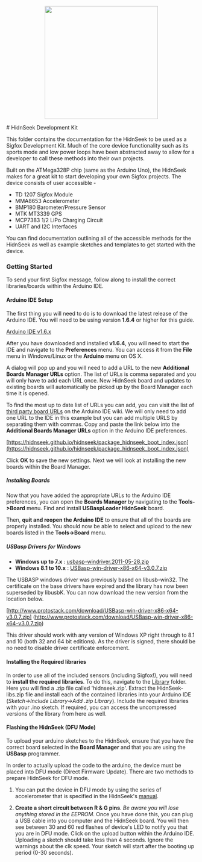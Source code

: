 <p align="center"><img src ="http://www.sigfox.com/themes/custom/sigfox/images/logo-2016.svg" width="300"></p>
# HidnSeek Development Kit

This folder contains the documentation for the HidnSeek to be used as a Sigfox Development Kit. Much of the core device functionality such as its sports mode and low power loops have been abstracted away to allow for a developer to call these methods into their own projects.

Built on the ATMega328P chip (same as the Arduino Uno), the HidnSeek makes for a great kit to start developing your own Sigfox projects. The device consists of user accessible -

* TD 1207 Sigfox Module
* MMA8653 Accelerometer
* BMP180 Barometer/Pressure Sensor
* MTK MT3339 GPS
* MCP7383 1/2 LiPo Charging Circuit
* UART and I2C Interfaces

You can find documentation outlining all of the accessible methods for the HidnSeek as well as example sketches and templates to get started with the device.

### Getting Started

To send your first Sigfox message, follow along to install the correct libraries/boards within the Arduino IDE.

#### Arduino IDE Setup

The first thing you will need to do is to download the latest release of the Arduino IDE. You will need to be using version **1.6.4** or higher for this guide.

[Arduino IDE v1.6.x](http://www.arduino.cc/en/Main/Software)

After you have downloaded and installed **v1.6.4**, you will need to start the IDE and navigate to the **Preferences** menu. You can access it from the **File** menu in Windows/Linux or the **Arduino** menu on OS X.

A dialog will pop up and you will need to add a URL to the new **Additional Boards Manager URLs** option. The list of URLs is comma separated and you will only have to add each URL once. New HidnSeek board and updates to existing boards will automatically be picked up by the Board Manager each time it is opened.

To find the most up to date list of URLs you can add, you can visit the list of [third party board URLs](https://github.com/arduino/Arduino/wiki/Unofficial-list-of-3rd-party-boards-support-urls#list-of-3rd-party-boards-support-urls) on the Arduino IDE wiki. We will only need to add one URL to the IDE in this example but you can add multiple URLS by separating them with commas. Copy and paste the link below into the **Additional Boards Manager URLs** option in the Arduino IDE preferences.

[https://hidnseek.github.io/hidnseek/package_hidnseek_boot_index.json](https://hidnseek.github.io/hidnseek/package_hidnseek_boot_index.json)

Click **OK** to save the new settings. Next we will look at installing the new boards within the Board Manager.

##### Installing Boards

Now that you have added the appropriate URLs to the Arduino IDE preferences, you can open the **Boards Manager** by navigating to the **Tools->Board** menu. Find and install **USBaspLoader HidnSeek** board.

Then, **quit and reopen the Arduino IDE** to ensure that all of the boards are properly installed. You should now be able to select and upload to the new boards listed in the **Tools->Board** menu.

##### USBasp Drivers for Windows
* **Windows up to 7.x** : [usbasp-windriver.2011-05-28.zip](https://github.com/hidnseek/hidnseek/blob/master/Drivers/usbasp-windriver.2011-05-28.zip)
* **Windows 8.1 to 10.x** : [USBasp-win-driver-x86-x64-v3.0.7.zip](https://github.com/hidnseek/hidnseek/blob/master/Drivers/USBasp-win-driver-x86-x64-v3.0.7.zip)

The USBASP windows driver was previously based on libusb-win32. The certificate on the base drivers have expired and the library has now been superseded by libusbK. You can now download the new version from the location below.

 [http://www.protostack.com/download/USBasp-win-driver-x86-x64-v3.0.7.zip] (http://www.protostack.com/download/USBasp-win-driver-x86-x64-v3.0.7.zip)

This driver should work with any version of Windows XP right through to 8.1 and 10 (both 32 and 64 bit editions). As the driver is signed, there should be no need to disable driver certificate enforcement.

#### Installing the Required libraries

In order to use all of the included sensors (including Sigfox!), you will need to **install the required libraries**. To do this, navigate to the [Library](../hidnseek/library) folder. Here you will find a .zip file called 'hidnseek.zip'. Extract the HidnSeek-libs.zip file and install each of the contained libraries into your Arduino IDE (*Sketch->Include Library->Add .zip Library*). Include the required libraries with your .ino sketch. If required, you can access the uncompressed versions of the library from here as well.

#### Flashing the HidnSeek (DFU Mode)

To upload your arduino sketches to the HidnSeek, ensure that you have the correct board selected in the **Board Manager** and that you are using the **USBasp** programmer.

In order to actually upload the code to the arduino, the device must be placed into DFU mode (Direct Firmware Update). There are two methods to prepare HidnSeek for DFU mode.

1. You can put the device in DFU mode by using the series of accelerometer that is specified in the HidnSeek's [manual](https://github.com/hidnseek/hidnseek/blob/master/docs/Manual_en_A.pdf).

2. **Create a short circuit between R & G pins**. *Be aware you will lose anything stored in the EEPROM*. Once you have done this, you can plug a USB cable into you computer and the HidnSeek board. You will then see between 30 and 60 red flashes of device's LED to notify you that you are in DFU mode. Click on the upload button within the Arduino IDE. Uploading a sketch should take less than 4 seconds. Ignore the warnings about the clk speed. Your sketch will start after the booting up period (0-30 seconds).
